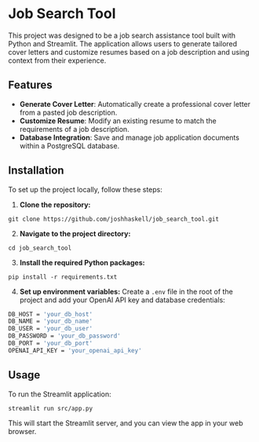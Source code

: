 # Job Search Tool

This project was designed to be a job search assistance tool built with Python and Streamlit. The application allows users to generate tailored cover letters and customize resumes based on a job description and using context from their experience. 

## Features

- **Generate Cover Letter**: Automatically create a professional cover letter from a pasted job description.
- **Customize Resume**: Modify an existing resume to match the requirements of a job description.
- **Database Integration**: Save and manage job application documents within a PostgreSQL database.

## Installation

To set up the project locally, follow these steps:

1. **Clone the repository:**

```
git clone https://github.com/joshhaskell/job_search_tool.git
```

2. **Navigate to the project directory:**

```
cd job_search_tool
```

3. **Install the required Python packages:**

```
pip install -r requirements.txt
```

4. **Set up environment variables:**
Create a `.env` file in the root of the project and add your OpenAI API key and database credentials:
```sh
DB_HOST = 'your_db_host'
DB_NAME = 'your_db_name'
DB_USER = 'your_db_user'
DB_PASSWORD = 'your_db_password'
DB_PORT = 'your_db_port'
OPENAI_API_KEY = 'your_openai_api_key'
```

## Usage

To run the Streamlit application:

```
streamlit run src/app.py
```


This will start the Streamlit server, and you can view the app in your web browser.






